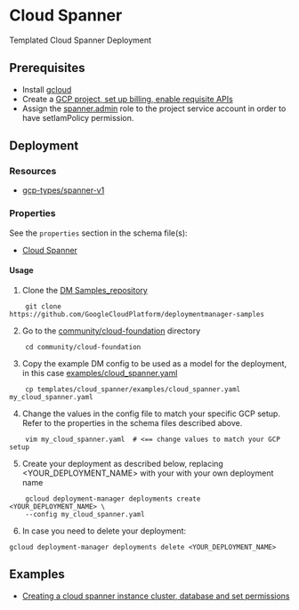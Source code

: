 # Cloud Spanner

Templated Cloud Spanner Deployment

## Prerequisites
- Install [gcloud](https://cloud.google.com/sdk)
- Create a [GCP project, set up billing, enable requisite APIs](../project/README.md)
- Assign the [spanner.admin](https://cloud.google.com/spanner/docs/iam) role to the project service account in order to have setIamPolicy permission.


## Deployment

### Resources

- [gcp-types/spanner-v1](https://cloud.google.com/spanner/docs/reference/rest/v1/projects.instances)


### Properties

See the `properties` section in the schema file(s):
-  [Cloud Spanner](cloud_spanner.py.schema)


#### Usage

1. Clone the [DM Samples_repository](https://github.com/GoogleCloudPlatform/deploymentmanager-samples)
```
    git clone https://github.com/GoogleCloudPlatform/deploymentmanager-samples
```

2. Go to the [community/cloud-foundation](../../../cloud-foundation) directory
```
    cd community/cloud-foundation
```

3. Copy the example DM config to be used as a model for the deployment, in this case [examples/cloud_spanner.yaml](examples/cloud_spanner.yaml)
```
    cp templates/cloud_spanner/examples/cloud_spanner.yaml my_cloud_spanner.yaml
```

4. Change the values in the config file to match your specific GCP setup.
   Refer to the properties in the schema files described above.
```
    vim my_cloud_spanner.yaml  # <== change values to match your GCP setup
```


5. Create your deployment as described below, replacing <YOUR_DEPLOYMENT_NAME>
   with your with your own deployment name

```
    gcloud deployment-manager deployments create <YOUR_DEPLOYMENT_NAME> \
    --config my_cloud_spanner.yaml
```

6. In case you need to delete your deployment: 
```
gcloud deployment-manager deployments delete <YOUR_DEPLOYMENT_NAME>
```


## Examples

- [Creating a cloud spanner instance cluster, database and set permissions](examples/cloud_spanner.yaml)
